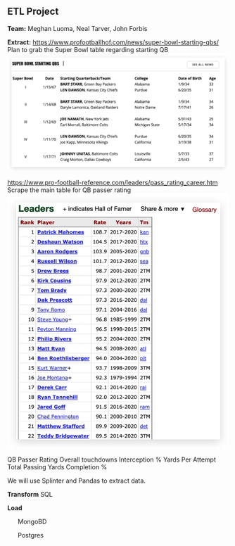 ## ETL Project

**Team:** Meghan Luoma, Neal Tarver, John Forbis

**Extract:**
https://www.profootballhof.com/news/super-bowl-starting-qbs/
    Plan to grab the Super Bowl table regarding starting QB
![SB-QB-Table](readme_imgs/sb_qb_table.jpg)

https://www.pro-football-reference.com/leaders/pass_rating_career.htm
    Scrape the main table for QB passer rating
![Table](readme_imgs/data_table_to_scrape.jpg)

QB Passer Rating
Overall touchdowns
Interception %
Yards Per Attempt
Total Passing Yards
Completion %

We will use Splinter and Pandas to extract data.

**Transform**
SQL

**Load**
<ul>MongoBD</ul>
<ul>Postgres</ul>

